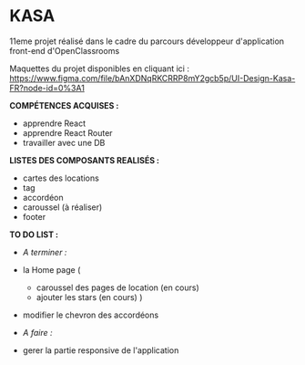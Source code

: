 # KASA

11eme projet réalisé dans le cadre du parcours développeur d'application front-end d'OpenClassrooms 

Maquettes du projet disponibles en cliquant ici : https://www.figma.com/file/bAnXDNqRKCRRP8mY2gcb5p/UI-Design-Kasa-FR?node-id=0%3A1 

**COMPÉTENCES ACQUISES :**
- apprendre React
- apprendre React Router
- travailler avec une DB


**LISTES DES COMPOSANTS REALISÉS :**
- cartes des locations
- tag 
- accordéon
- caroussel (à réaliser)
- footer


**TO DO LIST :** 
- *A terminer :*

- la Home page (
    - caroussel des pages de location (en cours)
    - ajouter les stars (en cours)
)
- modifier le chevron des accordéons

- *A faire :*

- gerer la partie responsive de l'application
